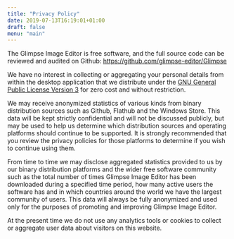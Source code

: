 ```yaml
---
title: "Privacy Policy"
date: 2019-07-13T16:19:01+01:00
draft: false
menu: "main"
---
```

The Glimpse Image Editor is free software, and the full source code can be reviewed and audited on Github: https://github.com/glimpse-editor/Glimpse

We have no interest in collecting or aggregating your personal details from within the desktop application that we distribute under the [GNU General Public License Version 3](https://www.gnu.org/licenses/gpl-3.0.en.html) for zero cost and without restriction.

We may receive anonymized statistics of various kinds from binary distribution sources such as Github, Flathub and the Windows Store. This data will be kept strictly confidential and will not be discussed publicly, but may be used to help us determine which distribution sources and operating platforms should continue to be supported. It is strongly recommended that you review the privacy policies for those platforms to determine if you wish to continue using them.

From time to time we may disclose aggregated statistics provided to us by our binary distribution platforms and the wider free software community such as the total number of times Glimpse Image Editor has been downloaded during a specified time period, how many active users the software has and in which countries around the world we have the largest community of users. This data will always be fully anonymized and used only for the purposes of promoting and improving Glimpse Image Editor.

At the present time we do not use any analytics tools or cookies to collect or aggregate user data about visitors on this website.
